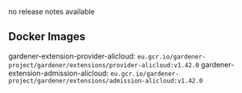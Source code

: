 no release notes available

## Docker Images
gardener-extension-provider-alicloud: `eu.gcr.io/gardener-project/gardener/extensions/provider-alicloud:v1.42.0`
gardener-extension-admission-alicloud: `eu.gcr.io/gardener-project/gardener/extensions/admission-alicloud:v1.42.0`